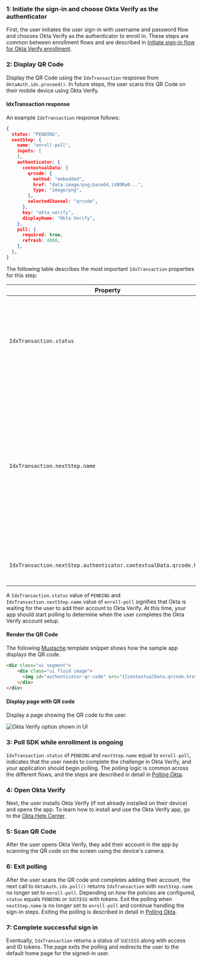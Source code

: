 ### 1: Initiate the sign-in and choose Okta Verify as the authenticator

First, the user initiates the user sign-in with username and password flow and chooses Okta Verify as the authenticator to enroll in. These steps are common between enrollment flows and are described in [Initiate sign-in flow for Okta Verify enrollment](#initiate-sign-in-flow-for-okta-verify-enrollment).

### 2: Display QR Code

Display the QR Code using the `IdxTransaction` response from `OktaAuth.idx.proceed()`.  In future steps, the user scans this QR Code on their mobile device using Okta Verify.

#### IdxTransaction response

An example `IdxTransaction` response follows:

```json
{
  status: "PENDING",
  nextStep: {
    name: "enroll-poll",
    inputs: [
    ],
    authenticator: {
      contextualData: {
        qrcode: {
          method: "embedded",
          href: "data:image/png;base64,iVBORw0...",
          type: "image/png",
        },
        selectedChannel: "qrcode",
      },
      key: "okta_verify",
      displayName: "Okta Verify",
    },
    poll: {
      required: true,
      refresh: 4000,
    },
  },
}
```

The following table describes the most important `IdxTransaction` properties for this step:

| Property       | Example value | Description                                       |
|----------------|---------------------------------------------------|---------------------------------------------------|
| `IdxTransaction.status` | `PENDING`  | Status of transaction. A value of `PENDING` indicates that Okta is waiting for the user to complete the Okta Verify setup.|
| `IdxTransaction.nextStep.name` | `enroll-poll` | Name of the next step in the sign-in flow. A value of `enroll-poll` indicates that the app should show the QR Code and poll Okta to determine when the user completes the Okta Verify setup.  |
| `IdxTransaction.nextStep.authenticator.contextualData.qrcode.href` | "data:image/png;base64,..." | The QR code base64 encoded PNG image.

A `IdxTransaction.status` value of `PENDING` and `IdxTransaction.nextStep.name` value of `enroll-poll` signifies that Okta is waiting for the user to add their account to Okta Verify. At this time, your app should start polling to determine when the user completes the Okta Verify account setup.

#### Render the QR Code

The following [Mustache](https://mustache.github.io/) template snippet shows how the sample app displays the QR code.

```html
<div class="ui segment">
    <div class="ui fluid image">
      <img id="authenticator-qr-code" src="{{contextualData.qrcode.href}}" />
    </div>
</div>
```

#### Display page with QR code

Display a page showing the QR code to the user.

<div class="common-image-format bordered-image">

![Okta Verify option shown in UI](/img/authenticators/authenticators-oktaverify-enroll-qr-code.png)

</div>

### 3: Poll SDK while enrollment is ongoing

`IdxTransaction.status` of `PENDING` and `nextStep.name` equal to `enroll-poll`, indicates that the user needs to complete the challenge in Okta Verify, and your application should begin polling. The polling logic is common across the different flows, and the steps are described in detail in [Polling Okta](#polling-okta).

### 4: Open Okta Verify

Next, the user installs Okta Verify (if not already installed on their device) and opens the app. To learn how to install and use the Okta Verify app, go to the [Okta Help Center](https://help.okta.com/okta_help.htm?id=ext_okta_verify).

### 5: Scan QR Code

After the user opens Okta Verify, they add their account in the app by scanning the QR code on the screen using the device's camera.

### 6: Exit polling

After the user scans the QR code and completes adding their account, the next call to `OktaAuth.idx.poll()` returns `IdxTransaction` with `nextStep.name` no longer set to `enroll-poll`. Depending on how the policies are configured, `status` equals `PENDING` or `SUCCESS` with tokens. Exit the polling when `nextStep.name` is no longer set to `enroll-poll` and continue handling the sign-in steps. Exiting the polling is described in detail in [Polling Okta](#polling-okta).

### 7: Complete successful sign in

Eventually, `IdxTransaction` returns a status of `SUCCESS` along with access and ID tokens. The page exits the polling and redirects the user to the default home page for the signed-in user.
